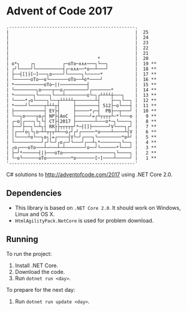 
# Advent of Code 2017
```
.-----------------------------------------------.       
|                                               |  25
|                                               |  24
|                                               |  23
|                                               |  22
|                                               |  21
|                                 *             |  20
| o*┐    ┌┐          ┌─oTo─∧∧∧───┐└──┐          |  19 **
| ┌┘└────┘└──────────┤┌─∧∧∧──*o──┴───┘          |  18 **
| ├──┤[]├[─]───┐o────┘└─────┐└─────*            |  17 **
| └──────oTo──o└───────oTo──┴o*────┘            |  16 **
| *───────────oTo─|(──────────┤                 |  15 **
| └────────┐o────┬──o┌────────┘┌───────*        |  14 **
| *───────┐└────┐└───┴────────o└─┐┌┴┴┴┴┼───┐    |  13 **
| └────*┌o└────┐└──┬┴┴┴┴┴┬───────┴┤    ├──┐└──┐ |  12 **
| *────┘└─────┬┴┴┴┬┤     ├────────┤ 512├─o└───┤ |  11 **
| ├───────────┤ EY├┤     ├─────*┌─┤  PB├──┬───┘ |  10 **
| └──┐o────┬o┌┤ NP├┤AoC  ├─────┘=┌┴┬┬┬┬┴─*└───o |   9 **
| ┌─o│┌───┐└┐└┤ CT├┤2017 ├───────┴───o*─┐└────┐ |   8 **
| ├──┘├──┐└─┴┐┤ RR├├┬┬┬┬┬┘*─┤[]├──────┘V└───┐┌┘ |   7 **
| │┌──┘o┐└┐o─┴┴┬┬┬┴┴──o┌┘┌┘┌─────*o────┴────┴┤V |   6 **
| │└────┴o└──┐o┐│=┌────┤V└─┘┌───┐└─────────*o┴┘ |   5 **
| └──────────┘┌┘└─┘┌o┌─┘└───┘┌──┴┐*───────┐└──┐ |   4 **
| ┌o┌───oTo───┴────┴─┴───────┘o──┘└──────*└───┘ |   3 **
| ├─┘*──────┤|├───oTo───────────────────┐└────┐ |   2 **
| └─o└──────oTo─────────*o───────[─]────┴─────┘ |   1 **
'-----------------------------------------------'       

```
C# solutions to http://adventofcode.com/2017 using .NET Core 2.0.

## Dependencies

- This library is based on `.NET Core 2.0`. It should work on Windows, Linux and OS X.
- `HtmlAgilityPack.NetCore` is used for problem download.

## Running

To run the project:

1. Install .NET Core.
2. Download the code.
3. Run `dotnet run <day>`.

To prepare for the next day:

1. Run `dotnet run update <day>`.